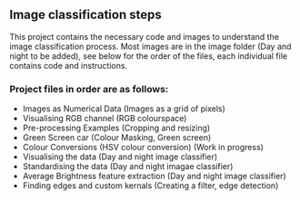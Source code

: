 ## Image classification steps

This project contains the necessary code and images to understand the image classification process. Most images are in the image folder (Day and night to be added), see below for the order of the files, each individual file contains code and instructions.

### Project files in order are as follows:
* Images as Numerical Data (Images as a grid of pixels)
* Visualising RGB channel (RGB colourspace)
* Pre-processing Examples (Cropping and resizing)
* Green Screen car (Colour Masking, Green screen)
* Colour Conversions (HSV colour conversion) (Work in progress)
* Visualising the data (Day and night image classifier)
* Standardising the data (Day and night imagae classifier)
* Average Brightness feature extraction (Day and night image classifier)
* Finding edges and custom kernals (Creating a filter, edge detection)